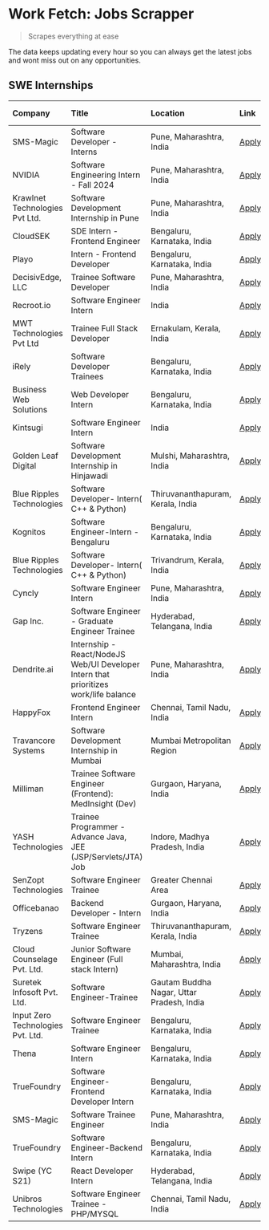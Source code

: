 # Work Fetch: Jobs Scrapper
> Scrapes everything at ease

The data keeps updating every hour so you can always get the latest jobs and wont miss out on any opportunities.

## SWE Internships
<!--START_SECTION:workfetch-->
| Company                           | Title                                                                                | Location                                  | Link                                                                                                                                                                                                                                                                                                  | Date Posted   |
|:----------------------------------|:-------------------------------------------------------------------------------------|:------------------------------------------|:------------------------------------------------------------------------------------------------------------------------------------------------------------------------------------------------------------------------------------------------------------------------------------------------------|:--------------|
| SMS-Magic                         | Software Developer -Interns                                                          | Pune, Maharashtra, India                  | [Apply](https://in.linkedin.com/jobs/view/software-developer-interns-at-sms-magic-3868627682?refId=wFzn76auHLgK1oX8sKpmFA%3D%3D&trackingId=avHX3jDV2X1uuCCbj24Ddg%3D%3D&position=12&pageNum=0&trk=public_jobs_jserp-result_search-card)                                                               | 2024-03-24    |
| NVIDIA                            | Software Engineering Intern - Fall 2024                                              | Pune, Maharashtra, India                  | [Apply](https://in.linkedin.com/jobs/view/software-engineering-intern-fall-2024-at-nvidia-3868585188?refId=QxZamlXw7tOIGUAUg1PIFw%3D%3D&trackingId=p9vwa5Kj%2FA6qiCZw%2FYDhvw%3D%3D&position=6&pageNum=1&trk=public_jobs_jserp-result_search-card)                                                    | 2024-03-23    |
| Krawlnet Technologies Pvt Ltd.    | Software Development Internship in Pune                                              | Pune, Maharashtra, India                  | [Apply](https://in.linkedin.com/jobs/view/software-development-internship-in-pune-at-krawlnet-technologies-pvt-ltd-3868318801?refId=wFzn76auHLgK1oX8sKpmFA%3D%3D&trackingId=Ob8MqfniMtP3kRwaHdkfbg%3D%3D&position=6&pageNum=0&trk=public_jobs_jserp-result_search-card)                               | 2024-03-22    |
| CloudSEK                          | SDE Intern - Frontend Engineer                                                       | Bengaluru, Karnataka, India               | [Apply](https://in.linkedin.com/jobs/view/sde-intern-frontend-engineer-at-cloudsek-3866616176?refId=wFzn76auHLgK1oX8sKpmFA%3D%3D&trackingId=sx9PD8aQ1wtZsbEb8Sxmyw%3D%3D&position=16&pageNum=0&trk=public_jobs_jserp-result_search-card)                                                              | 2024-03-22    |
| Playo                             | Intern - Frontend Developer                                                          | Bengaluru, Karnataka, India               | [Apply](https://in.linkedin.com/jobs/view/intern-frontend-developer-at-playo-3864131172?refId=wFzn76auHLgK1oX8sKpmFA%3D%3D&trackingId=wmYT%2BixZhdsX8ToOZJfj0Q%3D%3D&position=19&pageNum=0&trk=public_jobs_jserp-result_search-card)                                                                  | 2024-03-22    |
| DecisivEdge, LLC                  | Trainee Software Developer                                                           | Pune, Maharashtra, India                  | [Apply](https://in.linkedin.com/jobs/view/trainee-software-developer-at-decisivedge-llc-3853425558?refId=QxZamlXw7tOIGUAUg1PIFw%3D%3D&trackingId=HouRPm2OmDTGoIU78I6Ebw%3D%3D&position=3&pageNum=1&trk=public_jobs_jserp-result_search-card)                                                          | 2024-03-22    |
| Recroot.io                        | Software Engineer Intern                                                             | India                                     | [Apply](https://in.linkedin.com/jobs/view/software-engineer-intern-at-recroot-io-3865016461?refId=QxZamlXw7tOIGUAUg1PIFw%3D%3D&trackingId=3yMbZAXui0cI3XIdHCwNyQ%3D%3D&position=5&pageNum=1&trk=public_jobs_jserp-result_search-card)                                                                 | 2024-03-22    |
| MWT Technologies Pvt Ltd          | Trainee Full Stack Developer                                                         | Ernakulam, Kerala, India                  | [Apply](https://in.linkedin.com/jobs/view/trainee-full-stack-developer-at-mwt-technologies-pvt-ltd-3863344037?refId=wFzn76auHLgK1oX8sKpmFA%3D%3D&trackingId=4%2FPVBcwx0aNCPBEaVJBiNg%3D%3D&position=15&pageNum=0&trk=public_jobs_jserp-result_search-card)                                            | 2024-03-20    |
| iRely                             | Software Developer Trainees                                                          | Bengaluru, Karnataka, India               | [Apply](https://in.linkedin.com/jobs/view/software-developer-trainees-at-irely-3860566039?refId=wFzn76auHLgK1oX8sKpmFA%3D%3D&trackingId=8d6lR8bFMWC9M7DFuG2uGQ%3D%3D&position=4&pageNum=0&trk=public_jobs_jserp-result_search-card)                                                                   | 2024-03-18    |
| Business Web Solutions            | Web Developer Intern                                                                 | Bengaluru, Karnataka, India               | [Apply](https://in.linkedin.com/jobs/view/web-developer-intern-at-business-web-solutions-3860721170?refId=QxZamlXw7tOIGUAUg1PIFw%3D%3D&trackingId=%2BzZiFRLvlKDJwjmg6AsBag%3D%3D&position=13&pageNum=1&trk=public_jobs_jserp-result_search-card)                                                      | 2024-03-17    |
| Kintsugi                          | Software Engineer Intern                                                             | India                                     | [Apply](https://in.linkedin.com/jobs/view/software-engineer-intern-at-kintsugi-3857074071?refId=QxZamlXw7tOIGUAUg1PIFw%3D%3D&trackingId=ADt3ge0kD0ZYAokwuYOGbw%3D%3D&position=22&pageNum=1&trk=public_jobs_jserp-result_search-card)                                                                  | 2024-03-16    |
| Golden Leaf Digital               | Software Development Internship in Hinjawadi                                         | Mulshi, Maharashtra, India                | [Apply](https://in.linkedin.com/jobs/view/software-development-internship-in-hinjawadi-at-golden-leaf-digital-3858085305?refId=wFzn76auHLgK1oX8sKpmFA%3D%3D&trackingId=2%2F%2F%2FJ0xZ%2FI6bq3nHxjp15w%3D%3D&position=14&pageNum=0&trk=public_jobs_jserp-result_search-card)                           | 2024-03-15    |
| Blue Ripples Technologies         | Software Developer- Intern( C++ & Python)                                            | Thiruvananthapuram, Kerala, India         | [Apply](https://in.linkedin.com/jobs/view/software-developer-intern-c%2B%2B-python-at-blue-ripples-technologies-3855594494?refId=wFzn76auHLgK1oX8sKpmFA%3D%3D&trackingId=5wmd0EOEs7xaUL6lQMfRcQ%3D%3D&position=25&pageNum=0&trk=public_jobs_jserp-result_search-card)                                 | 2024-03-14    |
| Kognitos                          | Software Engineer-Intern -Bengaluru                                                  | Bengaluru, Karnataka, India               | [Apply](https://in.linkedin.com/jobs/view/software-engineer-intern-bengaluru-at-kognitos-3855361239?refId=wFzn76auHLgK1oX8sKpmFA%3D%3D&trackingId=8kSccmM3Giosyh2sQ5cnKw%3D%3D&position=8&pageNum=0&trk=public_jobs_jserp-result_search-card)                                                         | 2024-03-13    |
| Blue Ripples Technologies         | Software Developer- Intern( C++  & Python)                                           | Trivandrum, Kerala, India                 | [Apply](https://in.linkedin.com/jobs/view/software-developer-intern-c%2B%2B-python-at-blue-ripples-technologies-3856150730?refId=QxZamlXw7tOIGUAUg1PIFw%3D%3D&trackingId=Kn8Md53FAYcmGRbnypwdRQ%3D%3D&position=4&pageNum=1&trk=public_jobs_jserp-result_search-card)                                  | 2024-03-13    |
| Cyncly                            | Software Engineer Intern                                                             | Pune, Maharashtra, India                  | [Apply](https://in.linkedin.com/jobs/view/software-engineer-intern-at-cyncly-3853990178?refId=QxZamlXw7tOIGUAUg1PIFw%3D%3D&trackingId=8sm4NxwFOD5yXfUQ1eLm4g%3D%3D&position=10&pageNum=1&trk=public_jobs_jserp-result_search-card)                                                                    | 2024-03-13    |
| Gap Inc.                          | Software Engineer - Graduate Engineer Trainee                                        | Hyderabad, Telangana, India               | [Apply](https://in.linkedin.com/jobs/view/software-engineer-graduate-engineer-trainee-at-gap-inc-3853818960?refId=wFzn76auHLgK1oX8sKpmFA%3D%3D&trackingId=%2FDlGoo2rRoeqsch8fjwx5Q%3D%3D&position=7&pageNum=0&trk=public_jobs_jserp-result_search-card)                                               | 2024-03-12    |
| Dendrite.ai                       | Internship - React/NodeJS Web/UI Developer Intern that prioritizes work/life balance | Pune, Maharashtra, India                  | [Apply](https://in.linkedin.com/jobs/view/internship-react-nodejs-web-ui-developer-intern-that-prioritizes-work-life-balance-at-dendrite-ai-3853583200?refId=QxZamlXw7tOIGUAUg1PIFw%3D%3D&trackingId=%2Fbd5UTrVvrsHG5e%2BPLmtVA%3D%3D&position=18&pageNum=1&trk=public_jobs_jserp-result_search-card) | 2024-03-12    |
| HappyFox                          | Frontend Engineer Intern                                                             | Chennai, Tamil Nadu, India                | [Apply](https://in.linkedin.com/jobs/view/frontend-engineer-intern-at-happyfox-3848357951?refId=QxZamlXw7tOIGUAUg1PIFw%3D%3D&trackingId=AoAHJbhH2oJ9jwSqTtyFBg%3D%3D&position=25&pageNum=1&trk=public_jobs_jserp-result_search-card)                                                                  | 2024-03-07    |
| Travancore Systems                | Software Development Internship in Mumbai                                            | Mumbai Metropolitan Region                | [Apply](https://in.linkedin.com/jobs/view/software-development-internship-in-mumbai-at-travancore-systems-3847706952?refId=QxZamlXw7tOIGUAUg1PIFw%3D%3D&trackingId=ZIZxiMLGjHj3VPFHDsDShA%3D%3D&position=23&pageNum=1&trk=public_jobs_jserp-result_search-card)                                       | 2024-03-05    |
| Milliman                          | Trainee Software Engineer (Frontend): MedInsight (Dev)                               | Gurgaon, Haryana, India                   | [Apply](https://in.linkedin.com/jobs/view/trainee-software-engineer-frontend-medinsight-dev-at-milliman-3792874280?refId=wFzn76auHLgK1oX8sKpmFA%3D%3D&trackingId=0lHneXaandWl0LP8GRPg2w%3D%3D&position=10&pageNum=0&trk=public_jobs_jserp-result_search-card)                                         | 2024-03-01    |
| YASH Technologies                 | Trainee Programmer - Advance Java, JEE (JSP/Servlets/JTA) Job                        | Indore, Madhya Pradesh, India             | [Apply](https://in.linkedin.com/jobs/view/trainee-programmer-advance-java-jee-jsp-servlets-jta-job-at-yash-technologies-3811759183?refId=QxZamlXw7tOIGUAUg1PIFw%3D%3D&trackingId=DVlgDqlsDURCFzI8WgqCSA%3D%3D&position=2&pageNum=1&trk=public_jobs_jserp-result_search-card)                          | 2024-02-13    |
| SenZopt Technologies              | Software Engineer Trainee                                                            | Greater Chennai Area                      | [Apply](https://in.linkedin.com/jobs/view/software-engineer-trainee-at-senzopt-technologies-3827688781?refId=QxZamlXw7tOIGUAUg1PIFw%3D%3D&trackingId=pRKIUvX3%2FTEpc5AJSyR6kw%3D%3D&position=17&pageNum=1&trk=public_jobs_jserp-result_search-card)                                                   | 2024-02-12    |
| Officebanao                       | Backend Developer - Intern                                                           | Gurgaon, Haryana, India                   | [Apply](https://in.linkedin.com/jobs/view/backend-developer-intern-at-officebanao-3814263731?refId=QxZamlXw7tOIGUAUg1PIFw%3D%3D&trackingId=1YbJATs9dajsS2301M0%2FTg%3D%3D&position=12&pageNum=1&trk=public_jobs_jserp-result_search-card)                                                             | 2024-01-31    |
| Tryzens                           | Software Engineer Trainee                                                            | Thiruvananthapuram, Kerala, India         | [Apply](https://in.linkedin.com/jobs/view/software-engineer-trainee-at-tryzens-3809363491?refId=QxZamlXw7tOIGUAUg1PIFw%3D%3D&trackingId=EJybZnT2eKwBwEUNEbuIJw%3D%3D&position=20&pageNum=1&trk=public_jobs_jserp-result_search-card)                                                                  | 2024-01-18    |
| Cloud Counselage Pvt. Ltd.        | Junior Software Engineer (Full stack Intern)                                         | Mumbai, Maharashtra, India                | [Apply](https://in.linkedin.com/jobs/view/junior-software-engineer-full-stack-intern-at-cloud-counselage-pvt-ltd-3803132814?refId=QxZamlXw7tOIGUAUg1PIFw%3D%3D&trackingId=Xr6ydcMsRmcg%2B9TjkDrmPg%3D%3D&position=11&pageNum=1&trk=public_jobs_jserp-result_search-card)                              | 2024-01-11    |
| Suretek Infosoft Pvt. Ltd.        | Software Engineer-Trainee                                                            | Gautam Buddha Nagar, Uttar Pradesh, India | [Apply](https://in.linkedin.com/jobs/view/software-engineer-trainee-at-suretek-infosoft-pvt-ltd-3800934643?refId=QxZamlXw7tOIGUAUg1PIFw%3D%3D&trackingId=LMYAigyMsXw9nOB8cJp68w%3D%3D&position=7&pageNum=1&trk=public_jobs_jserp-result_search-card)                                                  | 2024-01-09    |
| Input Zero Technologies Pvt. Ltd. | Software Engineer Trainee                                                            | Bengaluru, Karnataka, India               | [Apply](https://in.linkedin.com/jobs/view/software-engineer-trainee-at-input-zero-technologies-pvt-ltd-3800927643?refId=QxZamlXw7tOIGUAUg1PIFw%3D%3D&trackingId=s9gnbqQiu6eysspi277VsQ%3D%3D&position=15&pageNum=1&trk=public_jobs_jserp-result_search-card)                                          | 2024-01-09    |
| Thena                             | Software Engineer Intern                                                             | Bengaluru, Karnataka, India               | [Apply](https://in.linkedin.com/jobs/view/software-engineer-intern-at-thena-3778731751?refId=wFzn76auHLgK1oX8sKpmFA%3D%3D&trackingId=w13y3R%2FEjV4YeXxq8zQC9g%3D%3D&position=23&pageNum=0&trk=public_jobs_jserp-result_search-card)                                                                   | 2023-12-05    |
| TrueFoundry                       | Software Engineer- Frontend Developer Intern                                         | Bengaluru, Karnataka, India               | [Apply](https://in.linkedin.com/jobs/view/software-engineer-frontend-developer-intern-at-truefoundry-3790095058?refId=wFzn76auHLgK1oX8sKpmFA%3D%3D&trackingId=mhyxlxoG0duBigNEqcZPpQ%3D%3D&position=21&pageNum=0&trk=public_jobs_jserp-result_search-card)                                            | 2023-11-24    |
| SMS-Magic                         | Software Trainee Engineer                                                            | Pune, Maharashtra, India                  | [Apply](https://in.linkedin.com/jobs/view/software-trainee-engineer-at-sms-magic-3761409781?refId=QxZamlXw7tOIGUAUg1PIFw%3D%3D&trackingId=Og%2BMWRZt2tceapfWJU6lHg%3D%3D&position=14&pageNum=1&trk=public_jobs_jserp-result_search-card)                                                              | 2023-11-16    |
| TrueFoundry                       | Software Engineer-Backend Intern                                                     | Bengaluru, Karnataka, India               | [Apply](https://in.linkedin.com/jobs/view/software-engineer-backend-intern-at-truefoundry-3779508170?refId=QxZamlXw7tOIGUAUg1PIFw%3D%3D&trackingId=RYpOSRE76kQjbQ7vK18SgA%3D%3D&position=16&pageNum=1&trk=public_jobs_jserp-result_search-card)                                                       | 2023-11-10    |
| Swipe (YC S21)                    | React Developer Intern                                                               | Hyderabad, Telangana, India               | [Apply](https://in.linkedin.com/jobs/view/react-developer-intern-at-swipe-yc-s21-3737600089?refId=wFzn76auHLgK1oX8sKpmFA%3D%3D&trackingId=e4z42EH8PwT8VWExP%2Bg%2BEQ%3D%3D&position=24&pageNum=0&trk=public_jobs_jserp-result_search-card)                                                            | 2023-10-13    |
| Unibros Technologies              | Software Engineer Trainee - PHP/MYSQL                                                | Chennai, Tamil Nadu, India                | [Apply](https://in.linkedin.com/jobs/view/software-engineer-trainee-php-mysql-at-unibros-technologies-3656599241?refId=QxZamlXw7tOIGUAUg1PIFw%3D%3D&trackingId=6Ur0SSCp5yT3Q%2B0XO1mSJA%3D%3D&position=21&pageNum=1&trk=public_jobs_jserp-result_search-card)                                         | 2023-06-12    |
<!--END_SECTION:workfetch-->
